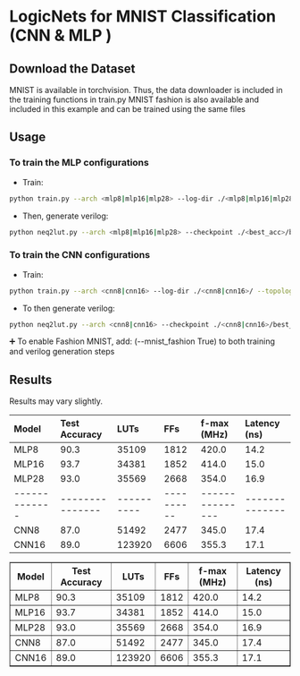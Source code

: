 # LogicNets for MNIST Classification (CNN & MLP )


## Download the Dataset

MNIST is available in torchvision. Thus, the data downloader is included in the training functions in train.py 
MNIST fashion is also available and included in this example and can be trained using the same files 


## Usage

### To train the MLP configurations 
- Train: 

```bash
python train.py --arch <mlp8|mlp16|mlp28> --log-dir ./<mlp8|mlp16|mlp28>/ --topology "linear"
```

- Then, generate verilog: 

```bash
python neq2lut.py --arch <mlp8|mlp16|mlp28> --checkpoint ./<best_acc>/best_acc.pth --log-dir ./<mlp8|mlp16|mlp28>/verilog/ --topology "linear"
```

### To train the CNN configurations 
- Train:

```bash
python train.py --arch <cnn8|cnn16> --log-dir ./<cnn8|cnn16>/ --topology "cnn"
```

- To then generate verilog:

```bash
python neq2lut.py --arch <cnn8|cnn16> --checkpoint ./<cnn8|cnn16>/best_acc.pth --log-dir ./<cnn8|cnn16>/verilog/ --topology "cnn"
```

➕ To enable Fashion MNIST, add:
(--mnist_fashion True) 
to both training and verilog generation steps


## Results

Results may vary slightly. 

| Model       |Test Accuracy  |LUTs      |FFs       | f-max (MHz)   |Latency (ns)  |
| :-----------|:------------- |:---------|:---------|:------------- |:------------ |
| MLP8        | 90.3          | 35109    |1812      | 420.0         |14.2          |
| MLP16       | 93.7          | 34381    |1852      | 414.0         |15.0          |
| MLP28       | 93.0          | 35569    |2668      | 354.0         |16.9          |  
|-------------|---------------|----------|----------|---------------|--------------|
| CNN8        | 87.0          | 51492    |2477      | 345.0         |17.4          |
| CNN16       | 89.0          | 123920   |6606      | 355.3         |17.1          |

<table border="1">
  <thead>
    <tr>
      <th>Model</th>
      <th>Test Accuracy</th>
      <th>LUTs</th>
      <th>FFs</th>
      <th>f-max (MHz)</th>
      <th>Latency (ns)</th>
    </tr>
  </thead>
  <tbody>
    <tr>
      <td>MLP8</td>
      <td>90.3</td>
      <td>35109</td>
      <td>1812</td>
      <td>420.0</td>
      <td>14.2</td>
    </tr>
    <tr>
      <td>MLP16</td>
      <td>93.7</td>
      <td>34381</td>
      <td>1852</td>
      <td>414.0</td>
      <td>15.0</td>
    </tr>
    <tr>
      <td>MLP28</td>
      <td>93.0</td>
      <td>35569</td>
      <td>2668</td>
      <td>354.0</td>
      <td>16.9</td>
    </tr>
    <tr>
      <td>CNN8</td>
      <td>87.0</td>
      <td>51492</td>
      <td>2477</td>
      <td>345.0</td>
      <td>17.4</td>
    </tr>
    <tr>
      <td>CNN16</td>
      <td>89.0</td>
      <td>123920</td>
      <td>6606</td>
      <td>355.3</td>
      <td>17.1</td>
    </tr>
  </tbody>
</table>



